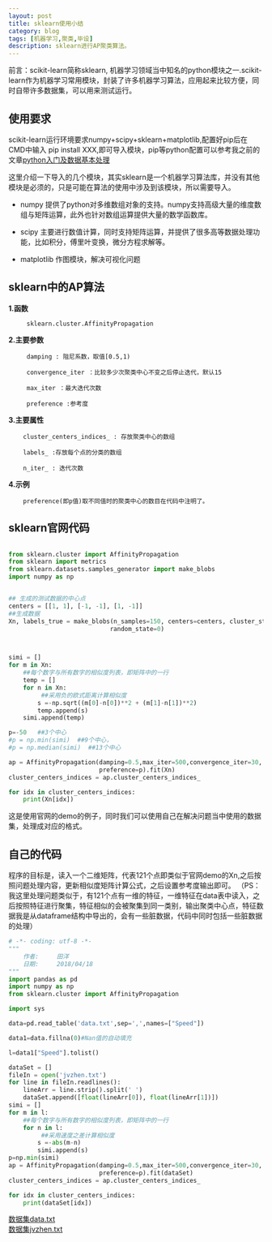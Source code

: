 ```yaml
---
layout: post
title: sklearn使用小结
category: blog
tags: [机器学习,聚类,毕设]
description: sklearn进行AP聚类算法。
---
```



前言：scikit-learn简称sklearn, 机器学习领域当中知名的python模块之一.scikit-learn作为机器学习常用模块，封装了许多机器学习算法，应用起来比较方便，同时自带许多数据集，可以用来测试运行。

## 使用要求

   scikit-learn运行环境要求numpy+scipy+sklearn+matplotlib,配置好pip后在CMD中输入 pip install XXX,即可导入模块，pip等python配置可以参考我之前的文章[python入门及数据基本处理](http://Yangtian.github.io/blog/2018/04/10/bs-data-processing/)

   这里介绍一下导入的几个模块，其实sklearn是一个机器学习算法库，并没有其他模块是必须的，只是可能在算法的使用中涉及到该模块，所以需要导入。

   -  numpy 提供了python对多维数组对象的支持。numpy支持高级大量的维度数组与矩阵运算，此外也针对数组运算提供大量的数学函数库。

   -  scipy 主要进行数值计算，同时支持矩阵运算，并提供了很多高等数据处理功能，比如积分，傅里叶变换，微分方程求解等。

   -  matplotlib 作图模块，解决可视化问题
   
## sklearn中的AP算法

   **1.函数**

         sklearn.cluster.AffinityPropagation

   **2.主要参数**

         damping : 阻尼系数，取值[0.5,1)

         convergence_iter ：比较多少次聚类中心不变之后停止迭代，默认15

         max_iter ：最大迭代次数

         preference :参考度

   **3.主要属性**

        cluster_centers_indices_ : 存放聚类中心的数组

        labels_ :存放每个点的分类的数组

        n_iter_ : 迭代次数

   **4.示例**     

        preference(即p值)取不同值时的聚类中心的数目在代码中注明了。

## sklearn官网代码 

```python

from sklearn.cluster import AffinityPropagation
from sklearn import metrics
from sklearn.datasets.samples_generator import make_blobs
import numpy as np


## 生成的测试数据的中心点
centers = [[1, 1], [-1, -1], [1, -1]]
##生成数据
Xn, labels_true = make_blobs(n_samples=150, centers=centers, cluster_std=0.5,
                            random_state=0)



simi = []
for m in Xn:
    ##每个数字与所有数字的相似度列表，即矩阵中的一行
    temp = []
    for n in Xn:
         ##采用负的欧式距离计算相似度
        s =-np.sqrt((m[0]-n[0])**2 + (m[1]-n[1])**2)
        temp.append(s)
    simi.append(temp)

p=-50   ##3个中心
#p = np.min(simi)  ##9个中心，
#p = np.median(simi)  ##13个中心    

ap = AffinityPropagation(damping=0.5,max_iter=500,convergence_iter=30,
                         preference=p).fit(Xn)
cluster_centers_indices = ap.cluster_centers_indices_

for idx in cluster_centers_indices:
    print(Xn[idx])

```

这是使用官网的demo的例子，同时我们可以使用自己在解决问题当中使用的数据集，处理成对应的格式。

## 自己的代码
 
程序的目标是，读入一个二维矩阵，代表121个点即类似于官网demo的Xn,之后按照问题处理内容，更新相似度矩阵计算公式，之后设置参考度输出即可。
（PS：我这里处理问题类似于，有121个点有一维的特征，一维特征在data表中读入，之后按照特征进行聚集，特征相似的会被聚集到同一类别，输出聚类中心点，特征数据我是从dataframe结构中导出的，会有一些脏数据，代码中同时包括一些脏数据的处理）

```python
# -*- coding: utf-8 -*-
"""
    作者:     田洋
    日期:     2018/04/18
"""
import pandas as pd
import numpy as np
from sklearn.cluster import AffinityPropagation

import sys

data=pd.read_table('data.txt',sep=',',names=["Speed"])

data1=data.fillna(0)#Nan值的自动填充

l=data1["Speed"].tolist()

dataSet = []
fileIn = open('jvzhen.txt')
for line in fileIn.readlines():
    lineArr = line.strip().split(' ')
    dataSet.append([float(lineArr[0]), float(lineArr[1])])
simi = []
for m in l:
    ##每个数字与所有数字的相似度列表，即矩阵中的一行
    for n in l:
         ##采用速度之差计算相似度
        s =-abs(m-n)
        simi.append(s)
p=np.min(simi)
ap = AffinityPropagation(damping=0.5,max_iter=500,convergence_iter=30,
                         preference=p).fit(dataSet)
cluster_centers_indices = ap.cluster_centers_indices_

for idx in cluster_centers_indices:
    print(dataSet[idx])
```

[数据集data.txt](https://github.com/Yangtiancoder/Yangtiancoder.github.io/blob/master/_posts/data.txt)<br>
[数据集jvzhen.txt](https://github.com/Yangtiancoder/Yangtiancoder.github.io/blob/master/_posts/jvzhen.txt)


    
